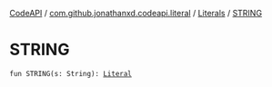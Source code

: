 [CodeAPI](../../index.md) / [com.github.jonathanxd.codeapi.literal](../index.md) / [Literals](index.md) / [STRING](.)

# STRING

`fun STRING(s: String): `[`Literal`](../-literal/index.md)